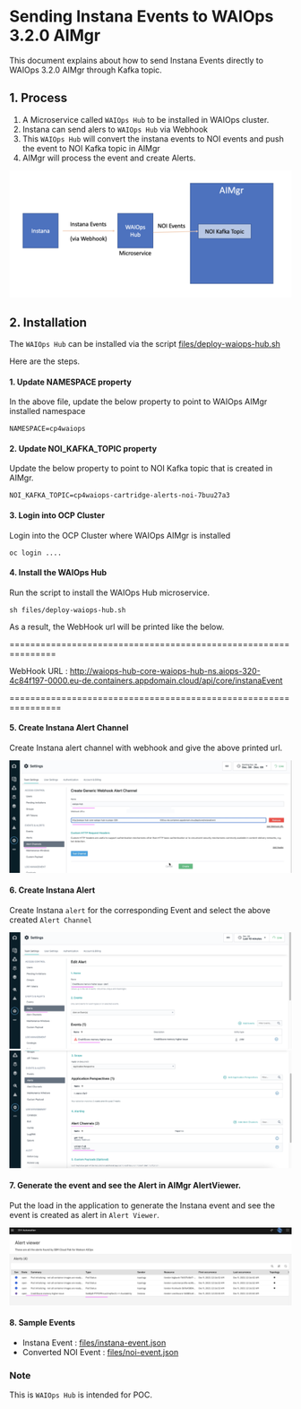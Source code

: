 # Sending Instana Events to WAIOps 3.2.0 AIMgr

This document explains about how to send Instana Events directly to WAIOps 3.2.0 AIMgr through Kafka topic.


## 1. Process

1. A Microservice called `WAIOps Hub` to be installed in WAIOps cluster.
2. Instana can send alers to `WAIOps Hub` via Webhook
3. This `WAIOps Hub` will convert the instana events to NOI events and push the event to NOI Kafka topic in AIMgr
4. AIMgr will process the event and create Alerts.

<img src="images/image1.png">

## 2. Installation

The `WAIOps Hub` can be installed via the script [files/deploy-waiops-hub.sh](./files/deploy-waiops-hub.sh)

Here are the steps.

#### 1. Update NAMESPACE property

In the above file, update the below property to point to WAIOps AIMgr installed namespace

```
NAMESPACE=cp4waiops
```

#### 2. Update NOI_KAFKA_TOPIC property

Update the below property to point to NOI Kafka topic that is created in AIMgr.

```
NOI_KAFKA_TOPIC=cp4waiops-cartridge-alerts-noi-7buu27a3
```

#### 3. Login into OCP Cluster

Login into the OCP Cluster where WAIOps AIMgr is installed 
```
oc login ....
```

#### 4. Install the WAIOps Hub

Run the script to install the WAIOps Hub microservice.

```
sh files/deploy-waiops-hub.sh
```

As a result, the WebHook url will be printed like the below.

  ===============================================================

WebHook URL : http://waiops-hub-core-waiops-hub-ns.aiops-320-4c84f197-0000.eu-de.containers.appdomain.cloud/api/core/instanaEvent

  ================================================================


#### 5. Create Instana Alert Channel

Create Instana alert channel with webhook and give the above printed url.

<img src="images/image2.png">


#### 6. Create Instana Alert

Create Instana `alert` for the corresponding Event and select the above created `Alert Channel`

<img src="images/image3.png">
<img src="images/image4.png">


#### 7. Generate the event and see the Alert in AIMgr AlertViewer.

Put the load in the application to generate the Instana event and see the event is created as alert in `Alert Viewer`.

<img src="images/image5.png">


#### 8. Sample Events

- Instana Event :  [files/instana-event.json](./files/instana-event.json)
- Converted NOI Event :  [files/noi-event.json](./files/noi-event.json)


### Note

This is `WAIOps Hub` is intended for POC.



